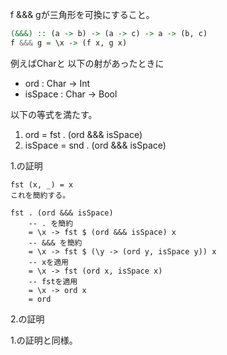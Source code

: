 f &&& gが三角形を可換にすること。

```haskell
(&&&) :: (a -> b) -> (a -> c) -> a -> (b, c)
f &&& g = \x -> (f x, g x)
```

例えばCharと
以下の射があったときに

- ord     : Char -> Int
- isSpace : Char -> Bool

以下の等式を満たす。

1. ord      =  fst . (ord &&& isSpace)
2. isSpace  =  snd . (ord &&& isSpace)

1.の証明

```
fst (x, _) = x
これを簡約する。

fst . (ord &&& isSpace)
    -- . を簡約
    = \x -> fst $ (ord &&& isSpace) x
    -- &&& を簡約
    = \x -> fst $ (\y -> (ord y, isSpace y)) x
    -- xを適用
    = \x -> fst (ord x, isSpace x)
    -- fstを適用
    = \x -> ord x
    = ord
```

2.の証明

1.の証明と同様。
